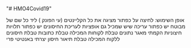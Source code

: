 "# HMO4Covid19" 

אופן השימוש:
לחיצה על כפתור מציגה את כל הקליינטים (עי הפונק
)
ליד כל שם של מבוטח יש כפתור עריכה שיש שמכיל גם אופציות לעריכת החיסונים 
יש כפתור 
תלויות חיצוניות
הקמתי מאגר נתונים טבלת לקוחות המכילה
 טבלת כתובות
טבלת חיסונים ללקוח המכילה 
טבלת תיאור חיסון
יצרתי באנטיטי פרי